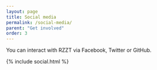 ```yaml
---
layout: page
title: Social media
permalink: /social-media/
parent: "Get involved"
order: 3
---
```


You can interact with RZZT via Facebook, Twitter or GitHub.

{% include social.html %}
